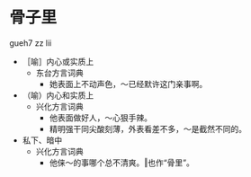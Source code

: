 



# 骨子里
gueh7 zz lii
+ ［喻］内心或实质上
  * 东台方言词典
    - 她表面上不动声色，～已经默许这门亲事啊。
+ （喻）内心和实质上
  * 兴化方言词典
    - 他表面做好人，～心狠手辣。
    - 精明强干同尖酸刻薄，外表看差不多，～是截然不同的。
+ 私下、暗中
  * 兴化方言词典
    - 他俫～的事哪个总不清爽。‖也作“骨里”。
